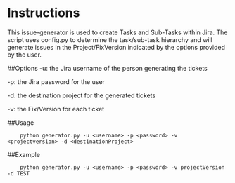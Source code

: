 Instructions
===============
This issue-generator is used to create Tasks and Sub-Tasks within Jira. The script uses config.py to determine the task/sub-task hierarchy and will generate issues in the Project/FixVersion indicated by the options provided by the user.

##Options
-u: the Jira username of the person generating the tickets

-p: the Jira password for the user

-d: the destination project for the generated tickets

-v: the Fix/Version for each ticket


##Usage
```
	python generator.py -u <username> -p <password> -v <projectversion> -d <destinationProject>
```

##Example

```
	python generator.py -u <username> -p <password> -v projectVersion -d TEST
```